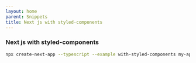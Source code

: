 ```yaml
---
layout: home
parent: Snippets
title: Next js with styled-components
---
```


### Next js with styled-components
```bash
npx create-next-app --typescript --example with-styled-components my-app
```
